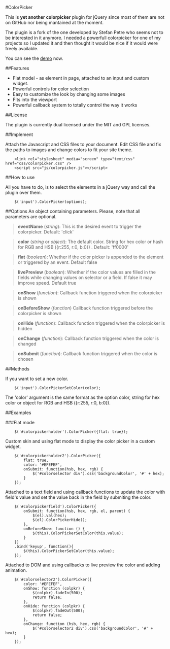 #ColorPicker

This is **yet another colorpicker** plugin for jQuery since most of them are not on GitHub nor being mantained at the moment.

The plugin is a fork of the one developed by Stefan Petre who seems not to be interested in it anymore. I needed a powerfull colorpicker for one of my projects so I updated it and then thought it would be nice if it would were freely available.

You can see the [demo][] now.

##Features

- Flat model - as element in page, attached to an input and custom widget.
- Powerful controls for color selection  
- Easy to customize the look by changing some images  
- Fits into the viewport  
- Powerful callback system to totally control the way it works

##License

The plugin is currently dual licensed under the MIT and GPL licenses.

##Implement

Attach the Javascript and CSS files to your document. Edit CSS file and fix the paths to images and change colors to fit your site theme.

        <link rel="stylesheet" media="screen" type="text/css" href="css/colorpicker.css" />  
        <script src="js/colorpicker.js"></script>

##How to use

All you have to do, is to select the elements in a jQuery way and call the plugin over them.

        $('input').ColorPicker(options); 

##Options
An object containing parameters. Please, note that all parameters are optional. 

>  **eventName** (*string*): This is the desired event to trigger the colorpicker. Default: 'click'  

> **color** (*string* or *object*): The default color. String for hex color or hash for RGB and HSB ({r:255, r:0, b:0}) . Default: 'ff0000'

> **flat**	(*boolean*):  Whether if the color picker is appended to the element or triggered by an event. Default false

> **livePreview** (*boolean*): Whether if the color values are filled in the fields while changing values on selector or a field. If false it may improve speed. Default true

> **onShow** (*function*): Callback function triggered when the colorpicker is shown

> **onBeforeShow** (*function*) Callback function triggered before the colorpicker is shown

> **onHide** (*function*): Callback function triggered when the colorpicker is hidden

> **onChange** (*function*): Callback function triggered when the color is changed

> **onSubmit** (*function*): Callback function triggered when the color is chosen

##Methods

If you want to set a new color.

        $('input').ColorPickerSetColor(color);  

The 'color' argument is the same format as the option color, string for hex color or object for RGB and HSB ({r:255, r:0, b:0}).

##Examples

###Flat mode

        $('#colorpickerholder').ColorPicker({flat: true});  

Custom skin and using flat mode to display the color picker in a custom widget.

        $('#colorpickerholder2').ColorPicker({  
        	flat: true,  
        	color: '#EFEFEF',  
        	onSubmit: function(hsb, hex, rgb) {  
        		$('#colorselector div').css('backgroundColor', '#' + hex);  
        	}  
        });  


Attached to a text field and using callback functions to update the color with field's value and set the value back in the field by submiting the color.

        $('#colorpickerfield').ColorPicker({  
        	onSubmit: function(hsb, hex, rgb, el, parent) {  
        		$(el).val(hex);  
        		$(el).ColorPickerHide();  
        	},  
        	onBeforeShow: function () {  
        		$(this).ColorPickerSetColor(this.value);  
        	}  
        })  
        .bind('keyup', function(){  
        	$(this).ColorPickerSetColor(this.value);  
        });  

Attached to DOM and using callbacks to live preview the color and adding animation.

        $('#colorselector2').ColorPicker({  
        	color: '#EFEFEF',  
        	onShow: function (colpkr) {  
        		$(colpkr).fadeIn(500);  
        		return false;  
        	},  
        	onHide: function (colpkr) {  
        		$(colpkr).fadeOut(500);  
        		return false;  
        	},  
        	onChange: function (hsb, hex, rgb) {  
        		$('#colorselector2 div').css('backgroundColor', '#' + hex);  
        	}  
        });
[demo]: jQuery-ColorPicker/demo/index.html "View the demo now!"